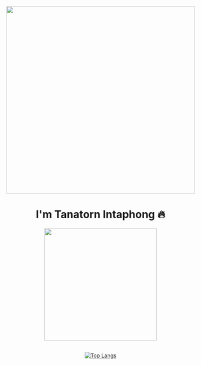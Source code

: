 <img src="https://media.giphy.com/media/v1.Y2lkPTc5MGI3NjExY3ljY3kxY3B4MGV2dm5kOWRyOTc0Z2s2N3FtYXk2ZW5reDJyZGhreiZlcD12MV9pbnRlcm5hbF9naWZfYnlfaWQmY3Q9Zw/jUJgL0iByjsAS2MQH1/giphy.gif" style="width:100%;height:500px;object-fit:cover"/>


<div id="header" align="center">
  <h1 > I'm Tanatorn Intaphong 🔥</h1>
  <img src="https://media.giphy.com/media/gui67fZ3xIneM/giphy.gif" width="300"/>
  

  <div width="200"> 
  &nbsp;
    

 
  
    
   [![Top Langs](https://github-readme-stats.vercel.app/api/top-langs/?username=TanatornZ&layout=compact)](https://github.com/anuraghazra/github-readme-stats)
